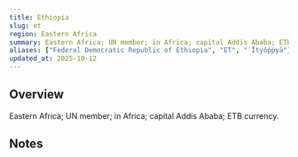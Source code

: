 ```yaml
---
title: Ethiopia
slug: et
region: Eastern Africa
summary: Eastern Africa; UN member; in Africa; capital Addis Ababa; ETB currency.
aliases: ["Federal Democratic Republic of Ethiopia", "ET", "ʾĪtyōṗṗyā"]
updated_at: 2025-10-12
---
```


## Overview

Eastern Africa; UN member; in Africa; capital Addis Ababa; ETB currency.

## Notes

<!-- Add your first note below -->
